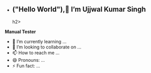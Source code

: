 -  <p><h2>("Hello World"),👋 I’m Ujjwal Kumar Singh</h2>h2></p>
  <b>Manual Tester </b>
- 🌱 I’m currently learning ...
- 💞️ I’m looking to collaborate on ...
- 📫 How to reach me ...
- 😄 Pronouns: ...
- ⚡ Fun fact: ...

<!---
angrybird04/angrybird04 is a ✨ special ✨ repository because its `README.md` (this file) appears on your GitHub profile.
You can click the Preview link to take a look at your changes.
--->
